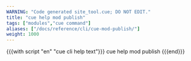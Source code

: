 ```yaml
---
WARNING: "Code generated site_tool.cue; DO NOT EDIT."
title: "cue help mod publish"
tags: ["modules","cue command"]
aliases: ["/docs/reference/cli/cue-mod-publish/"]
weight: 1000
---
```


{{{with script "en" "cue cli help text"}}}
cue help mod publish
{{{end}}}
